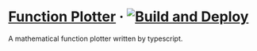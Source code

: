 # [Function Plotter](https://plotter.fanglin.me/) &middot; [![Build and Deploy](https://github.com/fang-lin/function-plotter/actions/workflows/build-and-deploy.yml/badge.svg)](https://github.com/fang-lin/function-plotter/actions/workflows/build-and-deploy.yml)

A mathematical function plotter written by typescript.

